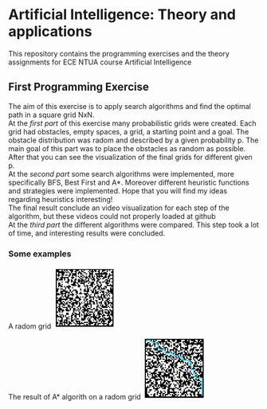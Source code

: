 # Artificial Intelligence: Theory and applications

This repository contains the programming exercises and the theory assignments for ECE NTUA course Artificial Intelligence

## First Programming Exercise
The aim of this exercise is to apply search algorithms and find the optimal path in a square grid NxN. <br/>
At the *first part* of this exercise many probabilistic grids were created. Each grid had obstacles, empty spaces, a grid, a starting point and a goal. The obstacle distribution was radom and described by a given probability p. The main goal of this part was to place the obstacles as random as possible. After that you can see the visualization of the final grids for different given p. <br/>
At the *second part* some search algorithms were implemented, more specifically BFS, Best First and A*. Moreover different heuristic functions and strategies were implemented. Hope that you will find my ideas regarding heuristics interesting! <br/>
The final result conclude an video visualization for each step of the algorithm, but these videos could not properly loaded at github <br/>
At the *third part* the different algorithms were compared. This step took a lot of time, and interesting results were concluded. <br/>

### Some examples
A radom grid
<img src="/images/first/grid1.png" width="25%" height ="25%">

The result of A* algorith on a radom grid
<img src="/images/first/A*_result.png" width="25%" height ="25%"> 
